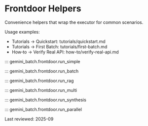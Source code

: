 # Frontdoor Helpers

Convenience helpers that wrap the executor for common scenarios.

Usage examples:

- Tutorials → Quickstart: tutorials/quickstart.md
- Tutorials → First Batch: tutorials/first-batch.md
- How‑to → Verify Real API: how-to/verify-real-api.md

::: gemini_batch.frontdoor.run_simple

::: gemini_batch.frontdoor.run_batch

::: gemini_batch.frontdoor.run_rag

::: gemini_batch.frontdoor.run_multi

::: gemini_batch.frontdoor.run_synthesis

::: gemini_batch.frontdoor.run_parallel

Last reviewed: 2025-09
